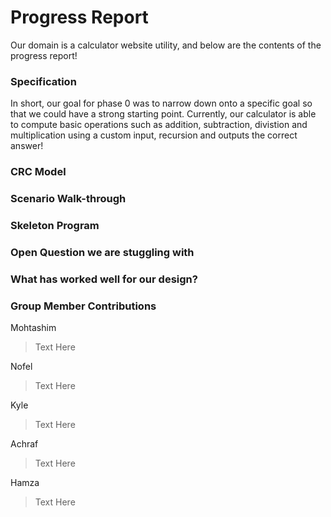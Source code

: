 # Progress Report

Our domain is a calculator website utility, and below are the contents of the progress report!


### Specification

In short, our goal for phase 0 was to narrow down onto a specific goal so that we could have a strong starting point. Currently, our calculator is able to compute basic operations such as addition, subtraction, divistion and multiplication using a custom input, recursion and outputs the correct answer!

### CRC Model

### Scenario Walk-through

### Skeleton Program

### Open Question we are stuggling with

### What has worked well for our design?

### Group Member Contributions

Mohtashim

> Text Here

Nofel

> Text Here

Kyle 

> Text Here

Achraf

> Text Here

Hamza

> Text Here

